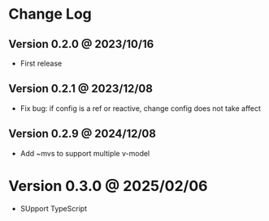 # Change Log

## Version 0.2.0  @ 2023/10/16

* First release

## Version 0.2.1  @ 2023/12/08

* Fix bug: if config is a ref or reactive, change config does not take affect

## Version 0.2.9  @ 2024/12/08

* Add ~mvs to support multiple v-model
  
# Version 0.3.0  @ 2025/02/06

* SUpport TypeScript